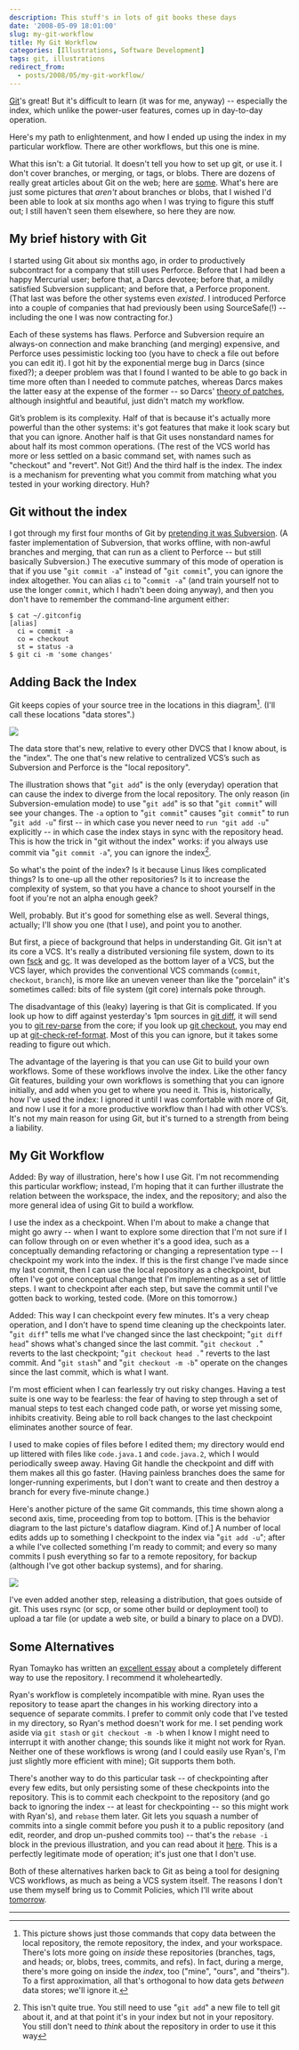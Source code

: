 ```yaml
---
description: This stuff's in lots of git books these days
date: '2008-05-09 18:01:00'
slug: my-git-workflow
title: My Git Workflow
categories: [Illustrations, Software Development]
tags: git, illustrations
redirect_from:
  - posts/2008/05/my-git-workflow/
---
```


[Git](http://git.or.cz/)'s great! But it's difficult to learn (it was for me,
anyway) -- especially the index, which unlike the power-user features, comes up
in day-to-day operation.

Here's my path to enlightenment, and how I ended up using the index in my
particular workflow. There are other workflows, but this one is mine.

<!-- more -->

What this isn't: a Git tutorial. It doesn't tell you how to set up git, or use
it. I don't cover branches, or merging, or tags, or blobs. There are dozens of
really great articles about Git on the web; here are
[some](http://del.icio.us/osteele/git). What's here are just some pictures that
_aren't_ about branches or blobs, that I wished I'd been able to look at six
months ago when I was trying to figure this stuff out; I still haven't seen them
elsewhere, so here they are now.

## My brief history with Git

I started using Git about six months ago, in order to productively subcontract
for a company that still uses Perforce. Before that I had been a happy Mercurial
user; before that, a Darcs devotee; before that, a mildly satisfied Subversion
supplicant; and before that, a Perforce proponent. (That last was before the
other systems even _existed_. I introduced Perforce into a couple of companies
that had previously been using SourceSafe(!) -- including the one I was now
contracting for.)

Each of these systems has flaws. Perforce and Subversion require an always-on
connection and make branching (and merging) expensive, and Perforce uses
pessimistic locking too (you have to check a file out before you can edit it). I
got hit by the exponential merge bug in Darcs (since fixed?); a deeper problem
was that I found I wanted to be able to go back in time more often than I needed
to commute patches, whereas Darcs makes the latter easy at the expense of the
former -- so Darcs' [theory of
patches](http://darcs.net/manual/node8.html#Patch), although insightful and
beautiful, just didn't match my workflow.

Git’s problem is its complexity. Half of that is because it's actually more
powerful than the other systems: it's got features that make it look scary but
that you can ignore. Another half is that Git uses nonstandard names for about
half its most common operations. (The rest of the VCS world has more or less
settled on a basic command set, with names such as "checkout" and "revert". Not
Git!) And the third half is the index. The index is a mechanism for preventing
what you commit from matching what you tested in your working directory. Huh?

## Git without the index

I got through my first four months of Git by [pretending it was
Subversion](http://git.or.cz/course/svn.html). (A faster implementation of
Subversion, that works offline, with non-awful branches and merging, that can
run as a client to Perforce -- but still basically Subversion.) The executive
summary of this mode of operation is that if you use "`git commit -a`" instead
of "`git commit`", you can ignore the index altogether. You can alias `ci` to
"`commit -a`" (and train yourself not to use the longer `commit`, which I hadn't
been doing anyway), and then you don't have to remember the command-line
argument either:

    $ cat ~/.gitconfig
    [alias]
      ci = commit -a
      co = checkout
      st = status -a
    $ git ci -m 'some changes'

## Adding Back the Index

Git keeps copies of your source tree in the locations in this diagram[^1]. (I'll
call these locations "data stores".)

![]({{site.image_url}}/2008/git-transport.png)

The data store that's new, relative to every other DVCS that I know about, is
the "index". The one that's new relative to centralized VCS’s such as Subversion
and Perforce is the "local repository".

The illustration shows that "`git add`" is the only (everyday) operation that
can cause the index to diverge from the local repository. The only reason (in
Subversion-emulation mode) to use "`git add`" is so that "`git commit`" will see
your changes. The `-a` option to "`git commit`" causes "`git commit`" to run
"`git add -u`" first -- in which case you never need to `run "git add -u`"
explicitly -- in which case the index stays in sync with the repository head.
This is how the trick in "git without the index" works: if you always use commit
via "`git commit -a`", you can ignore the index[^2].

So what's the point of the index? Is it because Linus likes complicated things?
Is to one-up all the other repositories? Is it to increase the complexity of
system, so that you have a chance to shoot yourself in the foot if you're not an
alpha enough geek?

Well, probably. But it's good for something else as well. Several things,
actually; I'll show you one (that I use), and point you to another.

But first, a piece of background that helps in understanding Git. Git isn't at
its core a VCS. It's really a distributed versioning file system, down to its
own [fsck](http://www.kernel.org/pub/software/scm/git/docs/git-fsck.html) and
[gc](http://www.kernel.org/pub/software/scm/git/docs/git-gc.html). It was
developed as the bottom layer of a VCS, but the VCS layer, which provides the
conventional VCS commands (`commit`, `checkout`, `branch`), is more like an
uneven veneer than like the "porcelain" it's sometimes called: bits of file
system (git core) internals poke through.

The disadvantage of this (leaky) layering is that Git is complicated. If you
look up how to diff against yesterday's 1pm sources in [git
diff](http://www.kernel.org/pub/software/scm/git/docs/git-diff.html), it will
send you to [git
rev-parse](http://www.kernel.org/pub/software/scm/git/docs/git-rev-parse.html)
from the core; if you look up [git
checkout](http://www.kernel.org/pub/software/scm/git/docs/git-checkout.html),
you may end up at
[git-check-ref-format](http://www.kernel.org/pub/software/scm/git/docs/git-check-ref-format.html).
Most of this you can ignore, but it takes some reading to figure out which.

The advantage of the layering is that you can use Git to build your own
workflows. Some of these workflows involve the index. Like the other fancy Git
features, building your own workflows is something that you can ignore
initially, and add when you get to where you need it. This is, historically, how
I've used the index: I ignored it until I was comfortable with more of Git, and
now I use it for a more productive workflow than I had with other VCS’s. It's
not my main reason for using Git, but it's turned to a strength from being a
liability.

## My Git Workflow

Added: By way of illustration, here's how I use Git. I'm not recommending this
particular workflow; instead, I'm hoping that it can further illustrate the
relation between the workspace, the index, and the repository; and also the more
general idea of using Git to build a workflow.

I use the index as a checkpoint. When I'm about to make a change that might go
awry -- when I want to explore some direction that I'm not sure if I can follow
through on or even whether it's a good idea, such as a conceptually demanding
refactoring or changing a representation type -- I checkpoint my work into the
index. If this is the first change I've made since my last commit, then I can
use the local repository as a checkpoint, but often I've got one conceptual
change that I'm implementing as a set of little steps. I want to checkpoint
after each step, but save the commit until I've gotten back to working, tested
code. (More on this tomorrow.)

Added: This way I can checkpoint every few minutes. It's a very cheap operation,
and I don't have to spend time cleaning up the checkpoints later. "`git diff`"
tells me what I've changed since the last checkpoint; "`git diff head`" shows
what's changed since the last commit. "`git checkout .`" reverts to the last
checkpoint; "`git checkout head .`" reverts to the last commit. And "`git
stash`" and "`git checkout -m -b`" operate on the changes since the last commit,
which is what I want.

I'm most efficient when I can fearlessly try out risky changes. Having a test
suite is one way to be fearless: the fear of having to step through a set of
manual steps to test each changed code path, or worse yet missing some, inhibits
creativity. Being able to roll back changes to the last checkpoint eliminates
another source of fear.

I used to make copies of files before I edited them; my directory would end up
littered with files like `code.java.1` and `code.java.2`, which I would
periodically sweep away. Having Git handle the checkpoint and diff with them
makes all this go faster. (Having painless branches does the same for
longer-running experiments, but I don't want to create and then destroy a branch
for every five-minute change.)

Here's another picture of the same Git commands, this time shown along a second
axis, time, proceeding from top to bottom. [This is the behavior diagram to the
last picture's dataflow diagram. Kind of.] A number of local edits adds up to
something I checkpoint to the index via "`git add -u`"; after a while I've
collected something I'm ready to commit; and every so many commits I push
everything so far to a remote repository, for backup (although I've got other
backup systems), and for sharing.

![]({{site.image_url}}/2008/git-workflow.png)

I've even added another step, releasing a distribution, that goes outside of
git. This uses rsync (or scp, or some other build or deployment tool) to upload
a tar file (or update a web site, or build a binary to place on a DVD).

## Some Alternatives

Ryan Tomayko has written an [excellent
essay](http://tomayko.com/writings/the-thing-about-git) about a completely
different way to use the repository. I recommend it wholeheartedly.

Ryan's workflow is completely incompatible with mine. Ryan uses the repository
to tease apart the changes in his working directory into a sequence of separate
commits. I prefer to commit only code that I've tested in my directory, so
Ryan's method doesn't work for me. I set pending work aside via `git stash` or
`git checkout -m -b` when I know I might need to interrupt it with another
change; this sounds like it might not work for Ryan. Neither one of these
workflows is wrong (and I could easily use Ryan's, I'm just slightly more
efficient with mine); Git supports them both.

There's another way to do this particular task -- of checkpointing after every
few edits, but only persisting some of these checkpoints into the repository.
This is to commit each checkpoint to the repository (and go back to ignoring the
index -- at least for checkpointing -- so this might work with Ryan's), and
`rebase` them later. Git lets you squash a number of commits into a single
commit before you push it to a public repository (and edit, reorder, and drop
un-pushed commits too) -- that's the `rebase -i` block in the previous
illustration, and you can read about it
[here](http://blog.moertel.com/articles/2007/12/10/how-i-stopped-missing-darcs-and-started-loving-git).
This is a perfectly legitimate mode of operation; it's just one that I don't
use.

Both of these alternatives harken back to Git as being a tool for designing VCS
workflows, as much as being a VCS system itself. The reasons I don't use them
myself bring us to Commit Policies, which I'll write about
[tomorrow](/2008/05/commit-policies).

---

[^1]: This picture shows just those commands that copy data between the local repository, the remote repository, the index, and your workspace. There's lots more going on _inside_ these repositories (branches, tags, and heads; or, blobs, trees, commits, and refs). In fact, during a merge, there's more going on inside the _index_, too ("mine", "ours", and "theirs"). To a first approximation, all that's orthogonal to how data gets _between_ data stores; we'll ignore it.

[^2]: This isn't quite true. You still need to use "`git add`" a new file to tell git about it, and at that point it's in your index but not in your repository. You still don't need to _think_ about the repository in order to use it this way
